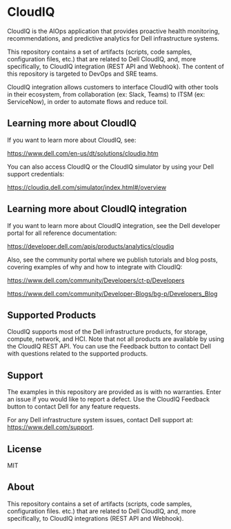 # CloudIQ

CloudIQ is the AIOps application that provides proactive health monitoring, recommendations, and predictive analytics for Dell infrastructure systems.

This repository contains a set of artifacts (scripts, code samples, configuration files, etc.) that are related to Dell CloudIQ, and, more specifically, to CloudIQ integration (REST API and Webhook). The content of this repository is targeted to DevOps and SRE teams.

CloudIQ integration allows customers to interface CloudIQ with other tools in their ecosystem, from collaboration (ex: Slack, Teams) to ITSM (ex: ServiceNow), in order to automate flows and reduce toil. 


## Learning more about CloudIQ

If you want to learn more about CloudIQ, see:

https://www.dell.com/en-us/dt/solutions/cloudiq.htm

You can also access CloudIQ or the CloudIQ simulator by using your Dell support credentials:

https://cloudiq.dell.com/simulator/index.html#/overview


## Learning more about CloudIQ integration

If you want to learn more about CloudIQ integration, see the Dell developer portal for all reference documentation:

https://developer.dell.com/apis/products/analytics/cloudiq

Also, see the community portal where we publish tutorials and blog posts, covering examples of why and how to integrate with CloudIQ:

https://www.dell.com/community/Developers/ct-p/Developers

https://www.dell.com/community/Developer-Blogs/bg-p/Developers_Blog


## Supported Products

CloudIQ supports most of the Dell infrastructure products, for storage, compute, network, and HCI. Note that not all products are available by using the CloudIQ REST API. You can use the Feedback button to contact Dell with questions related to the supported products. 


## Support

The examples in this repository are provided as is with no warranties. Enter an issue if you would like to report a defect. Use the CloudIQ Feedback button to contact Dell for any feature requests.

For any Dell infrastructure system issues, contact Dell support at: https://www.dell.com/support.


## License

MIT


## About 

This repository contains a set of artifacts (scripts, code samples, configuration files. etc.) that are related to Dell CloudIQ, and, more specifically, to CloudIQ integrations (REST API and Webhook).
